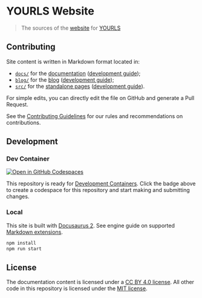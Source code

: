 # YOURLS Website

> The sources of the [website](https://yourls.org) for [YOURLS](https://yourls.org)

## Contributing

Site content is written in Markdown format located in:

- [`docs/`](/docs/) for the [documentation](https://yourls.org/docs) ([development guide](https://docusaurus.io/docs/docs-introduction));
- [`blog/`](/blog/) for the [blog](https://yourls.org/blog) ([development guide](https://docusaurus.io/docs/blog));
- [`src/`](/src/) for the [standalone pages](https://yourls.org/) ([development guide](https://docusaurus.io/docs/creating-pages)).

For simple edits, you can directly edit the file on GitHub and generate a Pull Request.

See the [Contributing Guidelines](https://github.com/YOURLS/.github/blob/master/CONTRIBUTING.md)
for our rules and recommendations on contributions.

## Development

### Dev Container

[![Open in GitHub Codespaces](https://github.com/codespaces/badge.svg)](https://github.com/codespaces/new?hide_repo_select=true&ref=main&repo=466833669)

This repository is ready for [Development Containers](https://containers.dev/).
Click the badge above to create a codespace for this repository and start making and submitting changes.

### Local

This site is built with [Docusaurus 2](https://docusaurus.io/).
See engine guide on supported [Markdown extensions](https://docusaurus.io/docs/markdown-features).

```bash
npm install
npm run start
```

## License

The documentation content is licensed under a [CC BY 4.0 license](LICENSE).
All other code in this repository is licensed under the [MIT license](LICENSE-CODE).
